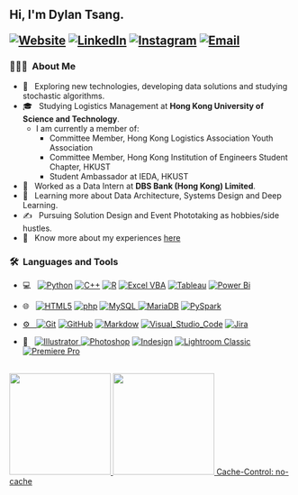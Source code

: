 <h2> Hi, I'm Dylan Tsang.
<p align="left">
<a href="https://www.pydot.com/"><img alt="Website" src="https://img.shields.io/badge/Website-www.pydot.com-blue?style=plastic&logo=google-chrome"></a>
<a href="https://www.linkedin.com/in/tsangyu/"><img alt="LinkedIn" src="https://img.shields.io/badge/LinkedIn-TSANG%20Yu%20-blue?style=plastic&logo=linkedin"></a>
<a href="https://www.instagram.com/tsang_yu/"><img alt="Instagram" src="https://img.shields.io/badge/Instagram-tsang__yu-blue?style=plastic&logo=instagram"></a>
<a href="mailto:tsangyu@outlook.com"><img alt="Email" src="https://img.shields.io/badge/Email-tsangyu@outlook.com-blue?style=plastic&logo=gmail"></a>
</p></h2>

<h3> 👨🏻‍💻 &nbsp;About Me </h3>

- 🤔 &nbsp; Exploring new technologies, developing data solutions and studying stochastic algorithms.
- 🎓 &nbsp; Studying Logistics Management at **Hong Kong University of Science and Technology**.
  * I am currently a member of:
    *  Committee Member, Hong Kong Logistics Association Youth Association
    *  Committee Member, Hong Kong Institution of Engineers Student Chapter, HKUST
    *  Student Ambassador at IEDA, HKUST  
- 💼 &nbsp; Worked as a Data Intern at **DBS Bank (Hong Kong) Limited**.
- 🌱 &nbsp; Learning more about Data Architecture, Systems Design and Deep Learning.
- ✍️ &nbsp; Pursuing Solution Design and Event Phototaking as hobbies/side hustles.
- 📄 &nbsp; Know more about my experiences [here](https://drive.google.com/file/d/1W-_0WMhbK0z0XkzGXSNsnY-egSzEroHM/view?usp=sharing)

<h3> 🛠 &nbsp;Languages and Tools</h3>

- 💻 &nbsp;
  <a href="https://www.python.org/"><img alt="Python" src="https://img.shields.io/badge/-Python-333333?   style=flat&logo=python"></a>
  <a href="https://cplusplus.com"><img alt="C++" src="https://img.shields.io/badge/-C++-333333?style=flat&logo=C%2B%2B&logoColor=00599C"></a>
  <a href="https://www.r-project.org"><img alt="R" src="https://img.shields.io/badge/-R-333333?style=flat&logo=R&logoColor=276DC3"></a>
  <a href="https://learn.microsoft.com/en-us/office/vba/api/overview/"><img alt="Excel VBA" src="https://img.shields.io/badge/-Excel_VBA-333333?style=flat&logo=microsoft+excel"></a>
  <a href="https://www.tableau.com"><img alt="Tableau" src="https://img.shields.io/badge/-Tableau-333333?style=flat&logo=Tableau&logoColor=E9AC51"></a>
  <a href="https://powerbi.microsoft.com/en-au/"><img alt="Power Bi" src="https://img.shields.io/badge/-Power_BI-333333?style=flat&logo=powerbi&logoColor=E9AC51"></a>

- 🌐 &nbsp;
  <a href="https://html5.org"><img alt="HTML5" src="https://img.shields.io/badge/-HTML5-333333?style=flat&logo=html5"></a>
  <a href="https://www.php.net"><img alt="php" src="https://img.shields.io/badge/-PHP-333333?style=flat&logo=php"></a>
  <a href="https://www.mysql.com"><img alt="MySQL" src="https://img.shields.io/badge/-MySQL-333333?style=flat&logo=mysql">  </a>
  <a href="https://mariadb.org"><img alt="MariaDB" src="https://img.shields.io/badge/-MariaDB-333333?style=flat&logo=mariadb"></a>
  <a href="https://spark.apache.org/docs/latest/api/python/"><img alt="PySpark" src="https://img.shields.io/badge/-PySpark-333333?style=flat&logo=Apache-Spark">
  
- ⚙️ &nbsp;
  <a href="https://git-scm.com"><img alt="Git" src="https://img.shields.io/badge/-Git-333333?style=flat&logo=git"></a>
  <a href="https://github.com"><img alt="GitHub" src="https://img.shields.io/badge/-GitHub-333333?style=flat&logo=github"></a>
  <a href="https://www.markdownguide.org"><img alt="Markdow" src="https://img.shields.io/badge/-Markdown-333333?style=flat&logo=markdown"></a>
  <a href="https://code.visualstudio.com"><img alt="Visual_Studio_Code" src="https://img.shields.io/badge/-Visual%20Studio%20Code-333333?style=flat&logo=visual-studio-code&logoColor=007ACC"></a>
  <a href="https://www.atlassian.com/software/jira"><img alt="Jira" src="https://img.shields.io/badge/-Jira-333333?style=flat&logo=jira"></a>
  
- 📸 &nbsp;
  <a href="https://www.adobe.com/hk_en/products/illustrator.html"><img alt="Illustrator" src="https://img.shields.io/badge/-Illustrator-333333?style=flat&logo=adobe-illustrator">
  <a href="https://www.adobe.com/hk_en/products/photoshop.html"><img alt="Photoshop" src="https://img.shields.io/badge/-Photoshop-333333?style=flat&logo=adobe-photoshop"></a>
  <a href="https://www.adobe.com/hk_en/products/indesign.html"><img alt="Indesign" src="https://img.shields.io/badge/-InDesign-333333?style=flat&logo=adobe-indesign"></a>
  <a href="https://www.adobe.com/hk_en/products/photoshop-lightroom-classic.html"><img alt="Lightroom Classic" src="https://img.shields.io/badge/-Lightroom-333333?style=flat&logo=adobe-lightroom-classic"></a>
  <a href="https://www.adobe.com/hk_en/products/premiere.html"><img alt="Premiere Pro" src="https://img.shields.io/badge/-Premiere_Pro-333333?style=flat&logo=adobe-premiere-pro"></a>

<br/>
<a href="https://github.com/yutsang">
  <img height="180em" src="https://github-readme-stats.vercel.app/api?username=yutsang&theme=buefy&show_icons=true" />
  <img height="180em" src="https://github-readme-stats.vercel.app/api/top-langs/?username=yutsang&theme=buefy&layout=compact" />
  Cache-Control: no-cache
</a>
<br/>


